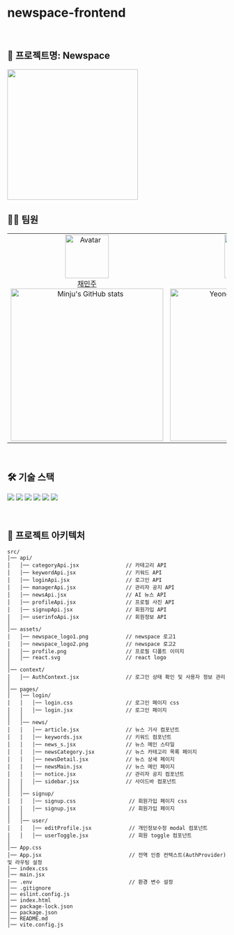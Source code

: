 # newspace-frontend


<br>

## 📍 프로젝트명: Newspace
<img src="https://github.com/user-attachments/assets/04d415b7-b379-4a0b-9aba-ff1d3609db85" width="300" />
<br>


## 👩‍💻 팀원
<table>
    <tr>
        <!-- 첫 번째 팀원 -->
        <td align="center" width="50%">
            <img src="https://avatars.githubusercontent.com/judymoody59" alt="Avatar" width="100px"/><br/>
            <a href="https://github.com/judymoody59">채민주</a>
            <br/>
            <img src="https://github-readme-stats.vercel.app/api?username=judymoody59&show_icons=true&theme=transparent" alt="Minju's GitHub stats" width="350px"/>
        </td>
        <!-- 두 번째 팀원 -->
        <td align="center" width="50%">
            <img src="https://avatars.githubusercontent.com/Y0ungse" alt="Avatar" width="100px"/><br/>
            <a href="https://github.com/hayong39">유영서</a>
            <br/>
            <img src="https://github-readme-stats.vercel.app/api?username=Y0ungse&show_icons=true&theme=transparent" alt="Yeongseo's GitHub stats" width="350px"/>
        </td>
    </tr>
</table>
<br/>

## 🛠️ 기술 스택

<img src="https://img.shields.io/badge/HTML5-E34F26?style=for-the-badge&logo=HTML5&logoColor=white"> <img src="https://img.shields.io/badge/CSS3-1572B6?style=for-the-badge&logo=CSS3&logoColor=white"> <img src="https://img.shields.io/badge/JavaScript-F7DF1E?style=for-the-badge&logo=JavaScript&logoColor=black"> <img src="https://img.shields.io/badge/React-61DAFB?style=for-the-badge&logo=React&logoColor=black"> <img src="https://img.shields.io/badge/Vite-646CFF?style=for-the-badge&logo=Vite&logoColor=white"> <img src="https://img.shields.io/badge/Figma-F24E1E?style=for-the-badge&logo=Figma&logoColor=white"> 

<br/>

## 📂 프로젝트 아키텍처

```
src/
│── api/
│   │── categoryApi.jsx               // 카테고리 API
│   │── keywordApi.jsx                // 키워드 API
│   │── loginApi.jsx                  // 로그인 API
│   │── managerApi.jsx                // 관리자 공지 API
│   │── newsApi.jsx                   // AI 뉴스 API
│   │── profileApi.jsx                // 프로필 사진 API
│   │── signupApi.jsx                 // 회원가입 API
│   │── userinfoApi.jsx               // 회원정보 API
│
│── assets/
│   │── newspace_logo1.png            // newspace 로고1
│   │── newspace_logo2.png            // newspace 로고2
│   │── profile.png                   // 프로필 디폴트 이미지
│   │── react.svg                     // react logo
│
│── context/
│   │── AuthContext.jsx               // 로그인 상태 확인 및 사용자 정보 관리
│
│── pages/
│   │── login/
│   │   │── login.css                 // 로그인 페이지 css
│   │   │── login.jsx                 // 로그인 페이지
│   │
│   │── news/
│   │   │── article.jsx               // 뉴스 기사 컴포넌트
│   │   │── keywords.jsx              // 키워드 컴포넌트
│   │   │── news_s.jsx                // 뉴스 메인 스타일
│   │   │── newsCategory.jsx          // 뉴스 카테고리 목록 페이지
│   │   │── newsDetail.jsx            // 뉴스 상세 페이지 
│   │   │── newsMain.jsx              // 뉴스 메인 페이지
│   │   │── notice.jsx                // 관리자 공지 컴포넌트
│   │   │── sidebar.jsx               // 사이드바 컴포넌트
│   │
│   │── signup/
│   │   │── signup.css                 // 회원가입 페이지 css
│   │   │── signup.jsx                 // 회원가입 페이지
│   │
│   │── user/
│   │   │── editProfile.jsx            // 개인정보수정 modal 컴포넌트
│   │   │── userToggle.jsx             // 회원 toggle 컴포넌트
│
│── App.css
│── App.jsx                            // 전역 인증 컨텍스트(AuthProvider) 및 라우팅 설정
│── index.css
│── main.jsx
│── .env                               // 환경 변수 설정
│── .gitignore
│── eslint.config.js
│── index.html
│── package-lock.json
│── package.json
│── README.md
│── vite.config.js
```
<br/>

